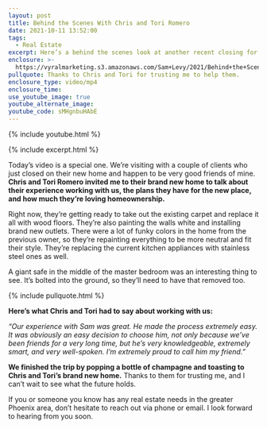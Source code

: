 ```yaml
---
layout: post
title: Behind the Scenes With Chris and Tori Romero
date: 2021-10-11 13:52:00
tags:
  - Real Estate
excerpt: Here’s a behind the scenes look at another recent closing for our team.
enclosure: >-
  https://vyralmarketing.s3.amazonaws.com/Sam+Levy/2021/Behind+the+Scenes+With+Chris+and+Tori+Romero.mp4
pullquote: Thanks to Chris and Tori for trusting me to help them.
enclosure_type: video/mp4
enclosure_time:
use_youtube_image: true
youtube_alternate_image:
youtube_code: sMHgnbuHAbE
---
```

{% include youtube.html %}

{% include excerpt.html %}

Today’s video is a special one. We’re visiting with a couple of clients who just closed on their new home and happen to be very good friends of mine. **Chris and Tori Romero invited me to their brand new home to talk about their experience working with us, the plans they have for the new place, and how much they’re loving homeownership.**

Right now, they’re getting ready to take out the existing carpet and replace it all with wood floors. They’re also painting the walls white and installing brand new outlets. There were a lot of funky colors in the home from the previous owner, so they’re repainting everything to be more neutral and fit their style. They’re replacing the current kitchen appliances with stainless steel ones as well.&nbsp;

A giant safe in the middle of the master bedroom was an interesting thing to see. It’s bolted into the ground, so they’ll need to have that removed too.

{% include pullquote.html %}

**Here’s what Chris and Tori had to say about working with us:**

*“Our experience with Sam was great. He made the process extremely easy. It was obviously an easy decision to choose him, not only because we’ve been friends for a very long time, but he’s very knowledgeable, extremely smart, and very well-spoken. I’m extremely proud to call him my friend.”*

**We finished the trip by popping a bottle of champagne and toasting to Chris and Tori’s brand new home.** Thanks to them for trusting me, and I can’t wait to see what the future holds.

If you or someone you know has any real estate needs in the greater Phoenix area, don’t hesitate to reach out via phone or email. I look forward to hearing from you soon.
